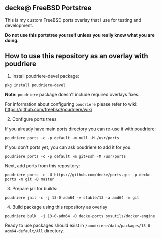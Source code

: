 ## decke@ FreeBSD Portstree
This is my custom FreeBSD ports overlay that I use for testing and development.

**Do not use this portstree yourself unless you really know what you are doing.**

## How to use this repository as an overlay with poudriere

1. Install poudriere-devel package:

```
pkg install poudriere-devel
```

**Note:** `poudriere` package doesn't include required overlays fixes.

For information about configuring `poudriere` please refer to wiki: https://github.com/freebsd/poudriere/wiki

2. Configure ports trees

If you already have main ports directory you can re-use it with poudriere:

```
poudriere ports -c -p default -m null -M /usr/ports
```

If you don't ports yet, you can ask poudriere to add it for you:

```
poudriere ports -c -p default -m git+ssh -M /usr/ports
```

Next, add ports from this repository:

```
poudriere ports -c -U https://github.com/decke/ports.git -p decke-ports -m git -B master
```

3. Prepare jail for builds:

```
poudriere jail -c -j 13-0-adm64 -v stable/13 -a amd64 -m git
```

4. Build package using this repository as overlay

```
poudriere bulk  -j 13-0-adm64 -O decke-ports sysutils/docker-engine
```

Ready to use packages should exist in `/poudriere/data/packages/13-0-adm64-default/All` directory.
